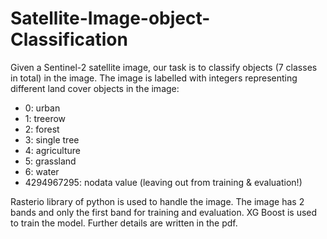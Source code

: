 # Satellite-Image-object-Classification

Given a Sentinel-2 satellite image, our task is to classify objects (7 classes in total) in the image. The image is labelled with integers representing different land cover objects in the image:
* 0: urban
* 1: treerow
* 2: forest
* 3: single tree
* 4: agriculture
* 5: grassland
* 6: water
* 4294967295: nodata value (leaving out from training & evaluation!)

Rasterio library of python is used to handle the image. The image has 2 bands and only the first band for training and evaluation. XG Boost is used to train the model. Further details are written in the pdf.
